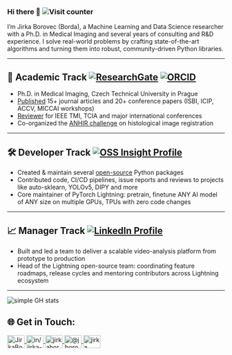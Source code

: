 ### Hi there 👋 ![Visit counter](https://komarev.com/ghpvc/?username=borda&color=green)

I’m Jirka Borovec (Borda), a Machine Learning and Data Science researcher with a Ph.D. in Medical Imaging and several years of consulting and R&D experience. I solve real-world problems by crafting state-of-the-art algorithms and turning them into robust, community-driven Python libraries.

______________________________________________________________________

## 🚀 Academic Track [![ResearchGate](https://img.shields.io/badge/ResearchGate-Jiri_Borovec-%2300d0af?logo=researchgate)](https://www.researchgate.net/profile/Jiri-Borovec) [![ORCID](https://img.shields.io/badge/ORCID-0000--0001--7437--824X-%23A6CE39?logo=orcid)](https://orcid.org/0000-0001-7437-824X)

- Ph.D. in Medical Imaging, Czech Technical University in Prague
- [Published](https://scholar.google.com/citations?user=0MFN7VkAAAAJ) 15+ journal articles and 20+ conference papers (ISBI, ICIP, ACCV, MICCAI workshops)
- [Reviewer](https://www.webofscience.com/wos/author/record/C-7457-2014) for IEEE TMI, TCIA and major international conferences
- Co-organized the [ANHIR challenge](https://anhir.grand-challenge.org/) on histological image registration

______________________________________________________________________

## 🛠 Developer Track [![OSS Insight Profile](https://img.shields.io/badge/OSS%20Insight-Borda-blue?style=flat-square)](https://ossinsight.io/analyze/Borda)

- Created & maintain several [open-source](https://ossinsight.io/analyze/Borda) Python packages
- Contributed code, CI/CD pipelines, issue reports and reviews to projects like auto-sklearn, YOLOv5, DIPY and more
- Core maintainer of PyTorch Lightning: pretrain, finetune ANY AI model of ANY size on multiple GPUs, TPUs with zero code changes

______________________________________________________________________

## 📈 Manager Track [![LinkedIn Profile](https://img.shields.io/badge/LinkedIn-Jirka--Borovec-0A66C2?style=flat-square&logo=linkedin)](https://www.linkedin.com/in/jirka-borovec)

- Built and led a team to deliver a scalable video-analysis platform from prototype to production
- Head of the Lightning open-source team: coordinating feature roadmaps, release cycles and mentoring contributors across Lightning ecosystem

______________________________________________________________________

<!--
**Borda/Borda** is a ✨ _special_ ✨ repository because its `README.md` (this file) appears on your GitHub profile.

Here are some ideas to get you started:

- 🔭 I’m currently working on ...
- 🌱 I’m currently learning ...
- 👯 I’m looking to collaborate on ...
- 🤔 I’m looking for help with ...
- 💬 Ask me about ...
- 📫 How to reach me: ...
- 😄 Pronouns: ...
- ⚡ Fun fact: ...
-->

<!--
<img width="53%"  src="https://github-readme-stats.vercel.app/api?username=Borda&count_private=true&show_icons=true&include_all_commits=false&hide_border=true&hide_title=true" />
<img width="43%"  src="https://github-readme-streak-stats.herokuapp.com/?user=Borda&hide_border=true" />
-->

![simple GH stats](https://github-readme-stats.vercel.app/api?username=Borda&count_private=true&show_icons=true&include_all_commits=false&hide_border=true&hide_title=true)

<!--
![competition](https://road-to-kaggle-grandmaster.vercel.app/api/badges/jirkaborovec/competition/light)
![dataset](https://road-to-kaggle-grandmaster.vercel.app/api/badges/jirkaborovec/dataset/light)
![notebook](https://road-to-kaggle-grandmaster.vercel.app/api/badges/jirkaborovec/notebook/light)
![discussion](https://road-to-kaggle-grandmaster.vercel.app/api/badges/jirkaborovec/discussion/light)
-->

<!--
[![Top Langs](https://github-readme-stats.vercel.app/api/top-langs/?username=borda&hide=Jupyter%20Notebook&layout=compact)](https://github.com/anuraghazra/github-readme-stats)
[![Sourcerer](https://sourcerer.io/icons/logo-sharing.svg)](https://sourcerer.io/borda)
-->

## 🌐 Get in Touch:

<p align="left">
<a href="https://twitter.com/JirkaBorovec" target="blank">
<img align="center" src="https://raw.githubusercontent.com/rahuldkjain/github-profile-readme-generator/master/src/images/icons/Social/twitter.svg" alt="JirkaBorovec" height="30" width="40" />
</a>
<a href="https://www.linkedin.com/in/jirka-borovec/" target="blank">
<img align="center" src="https://raw.githubusercontent.com/rahuldkjain/github-profile-readme-generator/master/src/images/icons/Social/linked-in-alt.svg" alt="in/jirka-borovec" height="30" width="40" />
</a>
<a href="https://www.kaggle.com/jirkaborovec" target="blank">
<img align="center" src="https://raw.githubusercontent.com/rahuldkjain/github-profile-readme-generator/master/src/images/icons/Social/kaggle.svg" alt="jirkaborovec" height="30" width="40" />
</a>
<a href="https://medium.com/@jborovec" target="blank">
<img align="center" src="https://raw.githubusercontent.com/rahuldkjain/github-profile-readme-generator/master/src/images/icons/Social/medium.svg" alt="@jborovec" height="30" width="40" />
</a>
<a href="https://stackoverflow.com/users/4521646/jirka" target="blank">
<img align="center" src="https://raw.githubusercontent.com/rahuldkjain/github-profile-readme-generator/master/src/images/icons/Social/stack-overflow.svg" alt="jirka" height="30" width="40" />
</a>
</p>

<!--
![Metrics](https://metrics.lecoq.io/borda?template=classic&base=header%2C%20activity%2C%20community%2C%20repositories%2C%20metadata&base.indepth=false&base.hireable=false&base.skip=false&config.timezone=Europe%2FPrague)
-->
